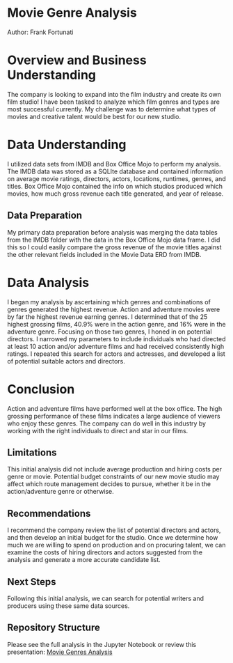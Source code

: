 # Movie Genre Analysis
Author: Frank Fortunati

# Overview and Business Understanding
The company is looking to expand into the film industry and create its own film studio! I have been tasked to analyze which film genres and types are most successful currently. My challenge was to determine what types of movies and creative talent would be best for our new studio.

# Data Understanding
I utilized data sets from IMDB and Box Office Mojo to perform my analysis. The IMDB data was stored as a SQLIte database and contained information on average movie ratings, directors, actors, locations, runtimes, genres, and titles. Box Office Mojo contained the info on which studios produced which movies, how much gross revenue each title generated, and year of release.

## Data Preparation
My primary data preparation before analysis was merging the data tables from the IMDB folder with the data in the Box Office Mojo data frame. I did this so I could easily compare the gross revenue of the movie titles against the other relevant fields included in the Movie Data ERD from IMDB.

# Data Analysis
I began my analysis by ascertaining which genres and combinations of genres generated the highest revenue. Action and adventure movies were by far the highest revenue earning genres. I determined that of the 25 highest grossing films, 40.9% were in the action genre, and 16% were in the adventure genre. Focusing on those two genres, I honed in on potential directors. I narrowed my parameters to include individuals who had directed at least 10 action and/or adventure films and had received consistently high ratings. I repeated this search for actors and actresses, and developed a list of potential suitable actors and directors. 

# Conclusion
Action and adventure films have performed well at the box office. The high grossing performance of these films indicates a large audience of viewers who enjoy these genres. The company can do well in this industry by working with the right individuals to direct and star in our films. 

## Limitations
This initial analysis did not include average production and hiring costs per genre or movie. Potential budget constraints of our new movie studio may affect which route management decides to pursue, whether it be in the action/adventure genre or otherwise. 

## Recommendations
I recommend the company review the list of potential directors and actors, and then develop an initial budget for the studio. Once we determine how much we are willing to spend on production and on procuring talent, we can examine the costs of hiring directors and actors suggested from the analysis and generate a more accurate candidate list. 

## Next Steps 
Following this initial analysis, we can search for potential writers and producers using these same data sources. 

## Repository Structure
Please see the full analysis in the Jupyter Notebook or review this presentation: [Movie Genres Analysis](https://github.com/FrankFort34/Movie-Genre-Project/blob/main/Presentation.pdf)
